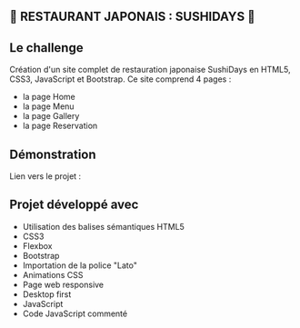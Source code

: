 ## 🥢 RESTAURANT JAPONAIS : SUSHIDAYS 🍣

## Le challenge

Création d'un site complet de restauration japonaise SushiDays en HTML5, CSS3, JavaScript et Bootstrap. Ce site comprend 4 pages :

- la page Home
- la page Menu
- la page Gallery
- la page Reservation

## Démonstration

Lien vers le projet :

## Projet développé avec

- Utilisation des balises sémantiques HTML5
- CSS3
- Flexbox
- Bootstrap
- Importation de la police "Lato"
- Animations CSS
- Page web responsive
- Desktop first
- JavaScript
- Code JavaScript commenté
